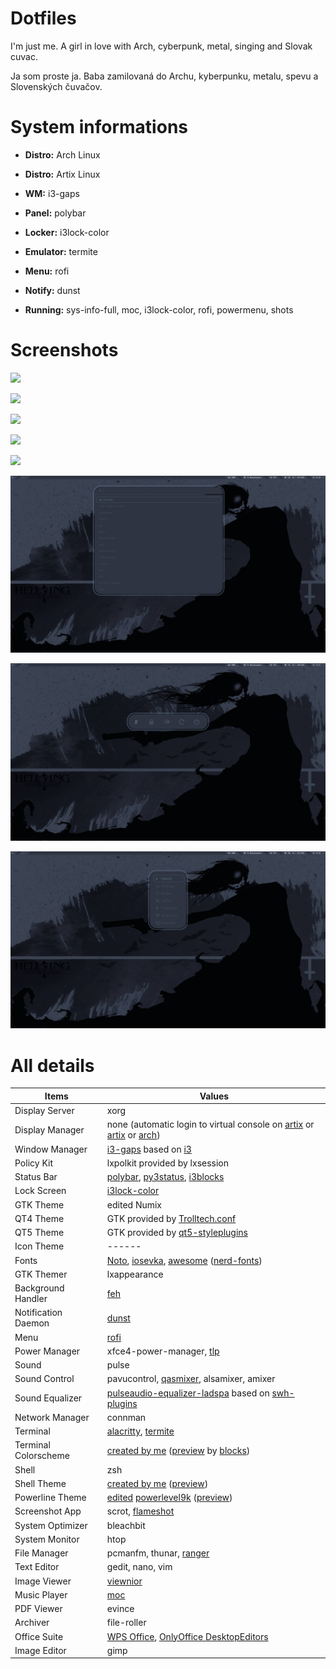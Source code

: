 # Dotfiles

I'm just me. A girl in love with Arch, cyberpunk, metal, singing and Slovak cuvac.

Ja som proste ja. Baba zamilovaná do Archu, kyberpunku, metalu, spevu a Slovenských čuvačov.


# System informations


* **Distro:**  Arch Linux
* **Distro:**  Artix Linux


* **WM:**  i3-gaps


* **Panel:** polybar 


* **Locker:**  i3lock-color


* **Emulator:** termite
 

* **Menu:** rofi 


* **Notify:** dunst 


* **Running:** sys-info-full, moc, i3lock-color, rofi, powermenu, shots
  

# Screenshots

![](Screenshots/Previews/preview-polybar-parallel-nordic-1.jpg)

![](Screenshots/Previews/preview-polybar-parallel-nordic-2.jpg)

![](Screenshots/Previews/preview-nordic-polybar-i3gaps-clear.jpg)

![](Screenshots/Previews/preview-nordic-polybar-i3gaps.jpg)

![](Screenshots/Previews/preview-nordic-polybar-i3gaps-lock.jpg)

![](Screenshots/Previews/preview-rofi.jpg)

![](Screenshots/Previews/preview-powermenu.jpg)

![](Screenshots/Previews/preview-rofi-shots.jpg)


# All details

| **Items** | **Values** |
| ------ | ------ |
| Display Server | xorg |
| Display Manager | none (automatic login to virtual console on [artix](https://wiki.manjaro.org/index.php?title=Autostart_X_at_Login_-_OpenRC_%26_SystemD#How_to_Auto-Login_on_an_OpenRC_system) or [artix](https://forum.artixlinux.org/index.php/topic,120.0.html) or [arch](https://wiki.archlinux.org/index.php/Getty#Automatic_login_to_virtual_console)) |
| Window Manager | [i3-gaps](https://github.com/Airblader/i3) based on [i3](https://i3wm.org/) |
| Policy Kit | lxpolkit provided by lxsession |
| Status Bar | [polybar](https://github.com/polybar/polybar), [py3status](https://github.com/ultrabug/py3status), [i3blocks](https://github.com/vivien/i3blocks) |
| Lock Screen | [i3lock-color](https://github.com/meskarune/i3lock-color) |
| GTK Theme | edited Numix |
| QT4 Theme | GTK provided by [Trolltech.conf](https://wiki.archlinux.org/index.php/Qt#Qt4) |
| QT5 Theme | GTK provided by [qt5-styleplugins](https://wiki.archlinux.org/index.php/Qt#Qt5) |
| Icon Theme | ------ |
| Fonts | [Noto](https://www.google.com/get/noto/), [iosevka](https://github.com/be5invis/Iosevka), [awesome](https://fontawesome.com/cheatsheet) ([nerd-fonts](https://github.com/ryanoasis/nerd-fonts)) |
| GTK Themer | lxappearance |
| Background Handler | [feh](https://github.com/derf/feh) |
| Notification Daemon | [dunst](https://github.com/dunst-project/dunst) |
| Menu | [rofi](https://github.com/davatorium/rofi) |
| Power Manager | xfce4-power-manager, [tlp](https://github.com/linrunner/TLP) |
| Sound | pulse |
| Sound Control | pavucontrol, [qasmixer](https://gitlab.com/sebholt/qastools), alsamixer, amixer |
| Sound Equalizer | [pulseaudio-equalizer-ladspa](https://github.com/pulseaudio-equalizer-ladspa/equalizer) based on [swh-plugins](https://github.com/swh/ladspa) |
| Network Manager | connman |
| Terminal | [alacritty](https://github.com/alacritty/alacritty), [termite](https://github.com/thestinger/termite/) |
| Terminal Colorscheme | [created by me](https://github.com/proste-ja/Dotfiles/blob/master/Arch%20Linux/.config/colors/colorscheme) ([preview](https://github.com/proste-ja/Dotfiles/blob/master/Screenshots/colorscheme.png) by [blocks](https://github.com/stark/Color-Scripts/blob/master/color-scripts/bloks)) |
| Shell | zsh |
| Shell Theme | [created by me](https://github.com/proste-ja/Dotfiles/blob/master/Arch%20Linux/.zsh_prompt) ([preview](https://github.com/proste-ja/Dotfiles/blob/master/Screenshots/zsh-prompt.png)) |
| Powerline Theme | [edited](https://github.com/proste-ja/Dotfiles/blob/master/Arch%20Linux/.zsh_powerline) [powerlevel9k](https://github.com/Powerlevel9k/powerlevel9k) ([preview](https://github.com/proste-ja/Dotfiles/blob/master/Screenshots/zsh-powerline.png)) |
| Screenshot App | scrot, [flameshot](https://github.com/lupoDharkael/flameshot) |
| System Optimizer | bleachbit |
| System Monitor | htop |
| File Manager | pcmanfm, thunar, [ranger](https://github.com/ranger/ranger) |
| Text Editor | gedit, nano, vim |
| Image Viewer | [viewnior](https://github.com/hellosiyan/Viewnior) |
| Music Player | [moc](http://moc.daper.net/) |
| PDF Viewer | evince |
| Archiver | file-roller |
| Office Suite | [WPS Office](https://linux.wps.com/), [OnlyOffice DesktopEditors](https://github.com/ONLYOFFICE/DesktopEditors) |
| Image Editor | gimp |
